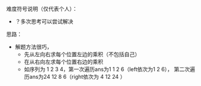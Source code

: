 难度符号说明（仅代表个人）：

 -  ？多次思考可以尝试解决

思路：

- 解题方法很巧，
  - 先从左向右求每个位置左边的乘积（不包括自己）
  - 在从右向左求每个位置右边的乘积
  - 如序列为 1 2 3 4，第一次遍历ans为1 1 2 6（left依次为1  2  6）， 第二次遍历ans为24 12 8 6（right依次为 4 12 24 ）